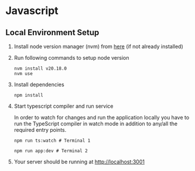 # Javascript

<!-- Before you get started, make sure you have node installed and configured correctly.

To build, open your terminal and navigate to the `javascript` directory in this project and run `npm install`.

To start your server, run `node index.js`. Open up your favorite browser and navigate to http://localhost:3001/ and you should see "Hello World!".

To run tests for the project, run `npm test`.

To lint the project, run `npm run lint`.

Now follow the steps outlined in [The Problem](https://github.com/hinge-health/interviews-services#the-problem) -->

## Local Environment Setup

1.  Install node version manager (nvm) from [here](https://github.com/nvm-sh/nvm#install--update-script) (if not already installed)
2.  Run following commands to setup node version

        nvm install v20.18.0
        nvm use

3.  Install dependencies

        npm install

4.  Start typescript compiler and run service

    In order to watch for changes and run the application locally you have to run the TypeScript compiler in watch mode in addition to any/all the required entry points.

        npm run ts:watch # Terminal 1

        npm run app:dev # Terminal 2

5.  Your server should be running at [http://localhost:3001](http://localhost:3001)
